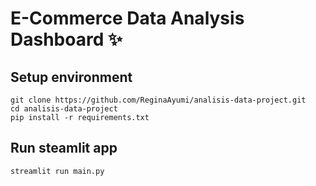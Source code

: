 # E-Commerce Data Analysis Dashboard ✨

## Setup environment
```
git clone https://github.com/ReginaAyumi/analisis-data-project.git
cd analisis-data-project
pip install -r requirements.txt
```

## Run steamlit app
```
streamlit run main.py
```
